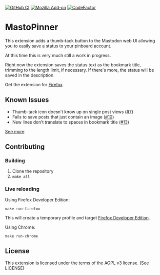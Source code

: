 [![GitHub CI](https://github.com/prplecake/mastopinner/actions/workflows/main.yml/badge.svg)](https://github.com/prplecake/mastopinner/actions/workflows/main.yml)
[![Mozilla Add-on](https://img.shields.io/amo/users/mastopinner)](https://addons.mozilla.org/en-US/firefox/addon/mastopinner/)
[![CodeFactor](https://www.codefactor.io/repository/github/prplecake/mastopinner/badge)](https://www.codefactor.io/repository/github/prplecake/mastopinner)

# MastoPinner

This extension adds a thumb-tack button to the Mastodon web UI
allowing you to easily save a status to your pinboard account.

At this time this is very much still a work in progress.

Right now the extension saves the status text as the bookmark title,
trimming to the length limit, if necessary. If there's more, the status
will be saved in the description.

Get the extension for [Firefox][amo].

[amo]:https://addons.mozilla.org/en-US/firefox/addon/mastopinner/

## Known Issues

* Thumb-tack icon doesn't know up on single post views ([#7](https://github.com/prplecake/mastopinner/issues/7))
* Fails to save posts that just contain an image ([#10](https://github.com/prplecake/mastopinner/issues/10))
* New lines don't translate to spaces in bookmark title ([#13](https://github.com/prplecake/mastopinner/issues/13))

[See more](https://github.com/prplecake/mastopinner/issues)

## Contributing

### Building

1. Clone the repository
2. `make all`

### Live reloading

Using Firefox Developer Edition:

```text
make run-firefox
```

This will create a temporary profile and target [Firefox Developer Edition][0].

Using Chrome:

```text
make run-chrome
```

[0]: https://www.mozilla.org/en-US/firefox/developer/

## License

This extension is licensed under the terms of the AGPL v3 license.
(See LICENSE)
